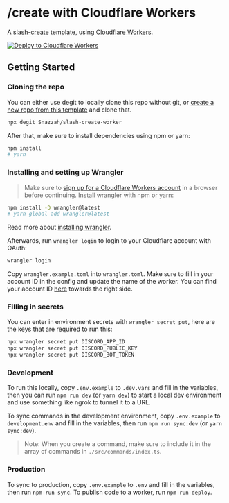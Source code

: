 # /create with Cloudflare Workers

A [slash-create](https://npm.im/slash-create) template, using [Cloudflare Workers](https://workers.cloudflare.com).

[![Deploy to Cloudflare Workers](https://deploy.workers.cloudflare.com/button)](https://deploy.workers.cloudflare.com/?url=https://github.com/Snazzah/slash-create-worker)

## Getting Started
### Cloning the repo
You can either use degit to locally clone this repo without git, or [create a new repo from this template](https://github.com/Snazzah/slash-create-worker/generate) and clone that.
```sh
npx degit Snazzah/slash-create-worker
```

After that, make sure to install dependencies using npm or yarn:
```sh
npm install
# yarn
```
### Installing and setting up Wrangler
> Make sure to [sign up for a Cloudflare Workers account](https://dash.cloudflare.com/sign-up/workers) in a browser before continuing.
Install wrangler with npm or yarn:
```sh
npm install -D wrangler@latest
# yarn global add wrangler@latest
```
Read more about [installing wrangler](https://developers.cloudflare.com/workers/cli-wrangler/install-update).

Afterwards, run `wrangler login` to login to your Cloudflare account with OAuth:
```sh
wrangler login
```

Copy `wrangler.example.toml` into `wrangler.toml`. Make sure to fill in your account ID in the config and update the name of the worker. You can find your account ID [here](https://dash.cloudflare.com/?to=/:account/workers) towards the right side.

### Filling in secrets
You can enter in environment secrets with `wrangler secret put`, here are the keys that are required to run this:
```sh
npx wrangler secret put DISCORD_APP_ID
npx wrangler secret put DISCORD_PUBLIC_KEY
npx wrangler secret put DISCORD_BOT_TOKEN
```

### Development
To run this locally, copy `.env.example` to `.dev.vars` and fill in the variables, then you can run `npm run dev` (or `yarn dev`) to start a local dev environment and use something like ngrok to tunnel it to a URL.

To sync commands in the development environment, copy `.env.example` to `development.env` and fill in the variables, then run `npm run sync:dev` (or `yarn sync:dev`).

> Note: When you create a command, make sure to include it in the array of commands in `./src/commands/index.ts`.

### Production
To sync to production, copy `.env.example` to `.env` and fill in the variables, then run `npm run sync`. To publish code to a worker, run `npm run deploy`.
